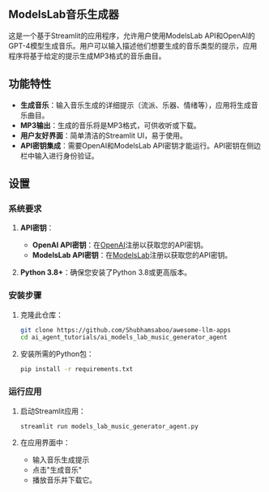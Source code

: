 ## ModelsLab音乐生成器

这是一个基于Streamlit的应用程序，允许用户使用ModelsLab API和OpenAI的GPT-4模型生成音乐。用户可以输入描述他们想要生成的音乐类型的提示，应用程序将基于给定的提示生成MP3格式的音乐曲目。

## 功能特性

- **生成音乐**：输入音乐生成的详细提示（流派、乐器、情绪等），应用将生成音乐曲目。
- **MP3输出**：生成的音乐将是MP3格式，可供收听或下载。
- **用户友好界面**：简单清洁的Streamlit UI，易于使用。
- **API密钥集成**：需要OpenAI和ModelsLab API密钥才能运行。API密钥在侧边栏中输入进行身份验证。

## 设置

### 系统要求 

1. **API密钥**：
   - **OpenAI API密钥**：在[OpenAI](https://platform.openai.com/api-keys)注册以获取您的API密钥。
   - **ModelsLab API密钥**：在[ModelsLab](https://modelslab.com/dashboard/api-keys)注册以获取您的API密钥。

2. **Python 3.8+**：确保您安装了Python 3.8或更高版本。

### 安装步骤
1. 克隆此仓库：
   ```bash
   git clone https://github.com/Shubhamsaboo/awesome-llm-apps
   cd ai_agent_tutorials/ai_models_lab_music_generator_agent
   ```

2. 安装所需的Python包：
   ```bash
   pip install -r requirements.txt
   ```
### 运行应用

1. 启动Streamlit应用：
   ```bash
   streamlit run models_lab_music_generator_agent.py
   ```

2. 在应用界面中：
   - 输入音乐生成提示
   - 点击"生成音乐"
   - 播放音乐并下载它。
